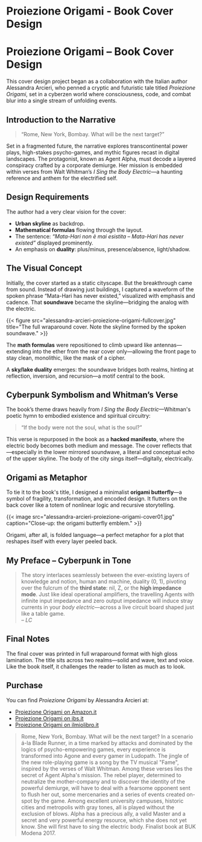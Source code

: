 # Proiezione Origami - Book Cover Design


# Proiezione Origami – Book Cover Design

This cover design project began as a collaboration with the Italian author Alessandra Arcieri, who penned a cryptic and futuristic tale titled *Proiezione Origami*, set in a cyberzen world where consciousness, code, and combat blur into a single stream of unfolding events.

## Introduction to the Narrative

> “Rome, New York, Bombay. What will be the next target?”

Set in a fragmented future, the narrative explores transcontinental power plays, high-stakes psycho-games, and mythic figures recast in digital landscapes. The protagonist, known as Agent Alpha, must decode a layered conspiracy crafted by a corporate demiurge. Her mission is embedded within verses from Walt Whitman’s *I Sing the Body Electric*—a haunting reference and anthem for the electrified self.

## Design Requirements

The author had a very clear vision for the cover:

- **Urban skyline** as backdrop.
- **Mathematical formulas** flowing through the layout.
- The sentence: *“Mata-Hari non è mai esistita – Mata-Hari has never existed”* displayed prominently.
- An emphasis on **duality**: plus/minus, presence/absence, light/shadow.

## The Visual Concept

Initially, the cover started as a static cityscape. But the breakthrough came from sound. Instead of drawing just buildings, I captured a waveform of the spoken phrase “Mata-Hari has never existed,” visualized with emphasis and cadence. That **soundwave** became the skyline—bridging the analog with the electric.

{{< figure src="alessandra-arcieri-proiezione-origami-fullcover.jpg" title="The full wraparound cover. Note the skyline formed by the spoken soundwave." >}}

The **math formulas** were repositioned to climb upward like antennas—extending into the ether from the rear cover only—allowing the front page to stay clean, monolithic, like the mask of a cipher.

A **sky/lake duality** emerges: the soundwave bridges both realms, hinting at reflection, inversion, and recursion—a motif central to the book.

## Cyberpunk Symbolism and Whitman’s Verse

The book’s theme draws heavily from *I Sing the Body Electric*—Whitman's poetic hymn to embodied existence and spiritual circuitry:

> “If the body were not the soul, what is the soul?”

This verse is repurposed in the book as a **hacked manifesto**, where the electric body becomes both medium and message. The cover reflects that—especially in the lower mirrored soundwave, a literal and conceptual echo of the upper skyline. The body of the city sings itself—digitally, electrically.

## Origami as Metaphor

To tie it to the book's title, I designed a minimalist **origami butterfly**—a symbol of fragility, transformation, and encoded design. It flutters on the back cover like a totem of nonlinear logic and recursive storytelling.

{{< image src="alessandra-arcieri-proiezione-origami-cover01.jpg" caption="Close-up: the origami butterfly emblem." >}}

Origami, after all, is folded language—a perfect metaphor for a plot that reshapes itself with every layer peeled back.

## My Preface – Cyberpunk in Tone

> The story interlaces seamlessly between the ever-existing layers of knowledge and notion, human and machine, duality (0, 1), pivoting over the fulcrum of the **third state**: nil, Z, or the **high impedance mode**.
> Just like ideal operational amplifiers, the travelling Agents with infinite input impedance and zero output impedance will induce stray currents in your *body electric*—across a live circuit board shaped just like a table game.  
> *– LC*

## Final Notes

The final cover was printed in full wraparound format with high gloss lamination. The title sits across two realms—solid and wave, text and voice. Like the book itself, it challenges the reader to listen as much as to look.

## Purchase

You can find *Proiezione Origami* by Alessandra Arcieri at:

- [Proiezione Origami on Amazon.it](https://www.amazon.it/Proiezione-origami-Romanzo-cyberzen-Alessandra/dp/8892305417)
- [Proiezione Origami on ibs.it](https://www.ibs.it/proiezione-origami-romanzo-cyberzen-libro-alessandra-arcieri/e/9788892305410)
- [Proiezione Origami on ilmiolibro.it](https://ilmiolibro.kataweb.it/libro/fantascienza/189054/proiezione-origami/)


> Rome, New York, Bombay. What will be the next target? In a scenario á-la Blade Runner, in a time marked by attacks and dominated by the logics of psycho-empowering games, every experience is transformed into Agone and every gamer in Ludopath. The jingle of the new role-playing game is a song by the TV musical "Fame", inspired by the verses of Walt Whitman. Among these verses lies the secret of Agent Alpha's mission. The rebel player, determined to neutralize the mother-company and to discover the identity of the powerful demiurge, will have to deal with a fearsome opponent sent to flush her out, some mercenaries and a series of events created on-spot by the game. Among excellent university campuses, historic cities and metropolis with gray tones, all is played without the exclusion of blows. Alpha has a precious ally, a valid Master and a secret and very powerful energy resource, which she does not yet know. She will first have to sing the electric body. Finalist book at BUK Modena 2017.
